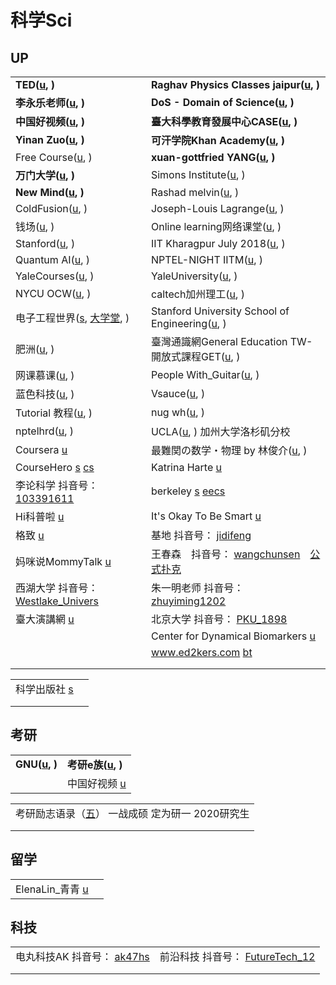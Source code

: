 # 科学Sci

## UP

|                                                                                                                                                                                                                  |                                                                                                                                                                                                                                                                                                                                                                |
| ---------------------------------------------------------------------------------------------------------------------------------------------------------------------------------------------------------------- | -------------------------------------------------------------------------------------------------------------------------------------------------------------------------------------------------------------------------------------------------------------------------------------------------------------------------------------------------------------- |
| **TED(**[**u**](https://www.youtube.com/c/TED/featured)**, )**                                                                                                                                                   | **Raghav Physics Classes jaipur(**[**u**](https://www.youtube.com/channel/UCZs3xfV2LuGhVoPqrDIffqw/playlists)**, )**                                                                                                                                                                                                                                           |
| **李永乐老师(**[**u**](https://www.youtube.com/c/%E6%9D%8E%E6%B0%B8%E4%B9%90%E8%80%81%E5%B8%88/featured)**, )**                                                                                                       | **DoS - Domain of Science(**[**u**](https://www.youtube.com/c/DomainofScience/featured)**, )**                                                                                                                                                                                                                                                                 |
| **中国好视频(**[**u**](https://www.youtube.com/channel/UCCn95TJ-ghiNsJmwLoaE1gw/playlists)**, )**                                                                                                                     | **臺大科學教育發展中心CASE(**[**u**](https://www.youtube.com/user/NTUCASE/playlists)**, )**                                                                                                                                                                                                                                                                              |
| **Yinan Zuo(**[**u**](https://www.youtube.com/user/wotanxiaozuo/playlists)**, )**                                                                                                                                | **可汗学院Khan Academy(**[**u**](https://www.youtube.com/c/khanacademy/playlists)**, )**                                                                                                                                                                                                                                                                           |
| Free Course([u](https://www.youtube.com/c/FreeCourseBLGX), )                                                                                                                                                     | **xuan-gottfried YANG(**[**u**](https://www.youtube.com/channel/UC-gJF-sb0NKKOZGBnoT2r-Q/playlists)**, )**                                                                                                                                                                                                                                                     |
| **万门大学(**[**u**](https://www.youtube.com/channel/UC5jEKeMMHHM0kIRLgEDgKVA/playlists)**, )**                                                                                                                      | Simons Institute([u](https://www.youtube.com/c/SimonsInstitute/playlists), )                                                                                                                                                                                                                                                                                   |
| **New Mind(**[**u**](https://www.youtube.com/c/NewMind/videos)**, )**                                                                                                                                            | Rashad melvin([u](https://www.youtube.com/user/TheStellarmandingo/playlists), )                                                                                                                                                                                                                                                                                |
| ColdFusion([u](https://www.youtube.com/c/ColdFusion/playlists), )                                                                                                                                                | Joseph-Louis Lagrange([u](https://www.youtube.com/channel/UC6\_yO5\_oQfwelde0uEKiSZg/playlists), )                                                                                                                                                                                                                                                             |
| 钱场([u](https://www.youtube.com/channel/UC\_RIwfciCQ3gSFQkl2gnMFQ/videos), )                                                                                                                                      | Online learning网络课堂([u](https://www.youtube.com/channel/UCCJA\_0FzsiiI4lBzxn6mC4w/playlists), )                                                                                                                                                                                                                                                                |
| Stanford([u](https://www.youtube.com/c/stanford/playlists), )                                                                                                                                                    | IIT Kharagpur July 2018([u](https://www.youtube.com/channel/UCgp23vdLNaUitOkCxxVnRrg/playlists), )                                                                                                                                                                                                                                                             |
| Quantum AI([u](https://www.youtube.com/channel/UCgUUiDMmN9AsC2LyQSh\_KXw/playlists), )                                                                                                                           | NPTEL-NIGHT IITM([u](https://www.youtube.com/channel/UCYa1WtI-vb\_bx-anHdmpNfA/playlists), )                                                                                                                                                                                                                                                                   |
| YaleCourses([u](https://www.youtube.com/user/YaleCourses/playlists), )                                                                                                                                           | YaleUniversity([u](https://www.youtube.com/yale/playlists), )                                                                                                                                                                                                                                                                                                  |
| NYCU OCW([u](https://www.youtube.com/c/NYCUOCW/playlists), )                                                                                                                                                     | caltech加州理工([u](https://www.youtube.com/user/caltech/playlists), )                                                                                                                                                                                                                                                                                             |
| 电子工程世界([s](https://www.eeworld.com.cn), [大学堂](http://training.eeworld.com.cn), )                                                                                                                                 | Stanford University School of Engineering([u](https://www.youtube.com/c/stanfordengineering/playlists), )                                                                                                                                                                                                                                                      |
| 肥洲([u](https://www.youtube.com/channel/UCqYcGpoltKjwTI7BmLWeX1A/videos), )                                                                                                                                       | 臺灣通識網General Education TW-開放式課程GET([u](https://www.youtube.com/channel/UCYTy5Z26SqI-FyqsETzKMOg/playlists), )                                                                                                                                                                                                                                                  |
| 网课慕课([u](https://www.youtube.com/channel/UCAT883K3BObgOLlEZL9Xfmg/playlists), )                                                                                                                                  | People With\_Guitar([u](https://www.youtube.com/user/mapyeedoo/playlists), )                                                                                                                                                                                                                                                                                   |
| 蓝色科技([u](https://www.youtube.com/channel/UCNJIkbAQ3Qu3fnS4NOjBS3Q/videos), )                                                                                                                                     | Vsauce([u](https://www.youtube.com/channel/UC6nSFpj9HTCZ5t-N3Rm3-HA), )                                                                                                                                                                                                                                                                                        |
| Tutorial 教程([u](https://www.youtube.com/channel/UCG0-XeNmz5IrfVttBlPfqTg/playlists), )                                                                                                                           | nug wh([u](https://www.youtube.com/channel/UC0LYbnMWneY3apLYFKAMGGA/videos), )                                                                                                                                                                                                                                                                                 |
| nptelhrd([u](https://www.youtube.com/c/iit/playlists), )                                                                                                                                                         | UCLA([u](https://www.youtube.com/user/UCLA/playlists), ) 加州大学洛杉矶分校                                                                                                                                                                                                                                                                                             |
| Coursera [u](https://www.youtube.com/user/coursera/playlists)                                                                                                                                                    | 最難関の数学・物理 by 林俊介([u](https://www.youtube.com/channel/UCuPoqYPg5dqY5oawpYYkR\_w/playlists), )                                                                                                                                                                                                                                                                   |
| CourseHero [s](https://www.coursehero.com) [cs](https://www.coursehero.com/subjects/computer-science/)                                                                                                           | Katrina Harte [u](https://www.youtube.com/c/KatrinaHarteFlippedLearning/playlists)                                                                                                                                                                                                                                                                             |
| 李论科学 抖音号： [103391611](https://www.douyin.com/user/MS4wLjABAAAA178XQjV85eh8zMbSBCfrKnN\_UVDdBxDsTeegMQeRLJM?enter\_from=recommend\&enter\_method=video\_title\&from\_gid=7017275665384787204\&is\_full\_screen=0) | berkeley [s](https://www.berkeley.edu) [eecs](http://people.eecs.berkeley.edu)                                                                                                                                                                                                                                                                                 |
| Hi科普啦 [u](https://www.youtube.com/channel/UC5t76gL-Bobiefx761AACtA/playlists)                                                                                                                                    | It's Okay To Be Smart [u](https://www.youtube.com/c/itsokaytobesmart/playlists)                                                                                                                                                                                                                                                                                |
| 格致 [u](https://www.youtube.com/channel/UCkPTPJ\_Xe17uG2FAT84z6uQ/playlists)                                                                                                                                      | 基地 抖音号： [jidifeng](https://www.douyin.com/user/MS4wLjABAAAAFTNkHANuPtZKteVQsBaMwaIHoSMh3nxqJDOXEDHUnlg?enter\_from=recommend\&enter\_method=video\_title\&from\_gid=7016120707205631239\&is\_full\_screen=0)                                                                                                                                                   |
| 妈咪说MommyTalk [u](https://www.youtube.com/channel/UCLROLAN8kmU7tGQDs6KH-bQ)                                                                                                                                       | 王春森　抖音号： [wangchunsen](https://www.douyin.com/user/MS4wLjABAAAAeHn9VjElypcdK72TB1sLsdGs2iwnPDgIRTo9XmThUMLujrwxhol\_-hfJMhXWk0EF?author\_id=103699672143\&enter\_from=recommend\&enter\_method=comment\&from\_gid=7016120707205631239\&group\_id=7016120707205631239)　[公式扑克](https://www.douyin.com/video/6921728702338305280?previous\_page=others\_homepage) |
| 西湖大学  抖音号： [Westlake\_Univers](https://www.douyin.com/user/MS4wLjABAAAAYrHawx9x1QLa0-PHGdbiUsemNEiQ6ZGVz-vHb73TyJSerf4wcWXxBy7z8b1ApVKg)                                                                         | 朱一明老师 抖音号： [zhuyiming1202](https://www.douyin.com/user/MS4wLjABAAAAOlL9f6XO8sp3Fc6tnd--o6xL9mazdlfu6REz9bAFO14?enter\_from=follow\&enter\_method=video\_title\&from\_gid=7015602937753767182\&is\_full\_screen=0)                                                                                                                                              |
| 臺大演講網 [u](https://www.youtube.com/c/%E5%8F%B0%E5%A4%A7%E6%BC%94%E8%AC%9B%E7%B6%B2/playlists)                                                                                                                     | 北京大学 抖音号： [PKU\_1898](https://www.douyin.com/user/MS4wLjABAAAA0p2KVQFjTJBJQXglI8tc6OOt4i9O-j9Bd7GMki9NWo8)                                                                                                                                                                                                                                                     |
|                                                                                                                                                                                                                  | Center for Dynamical Biomarkers [u](https://www.youtube.com/channel/UCS3sW5pzxY0FTXK13plwnyA/playlists)                                                                                                                                                                                                                                                        |
|                                                                                                                                                                                                                  | www.ed2kers.com [bt](https://btsow.rest/search/www.ed2kers.com/page/1)                                                                                                                                                                                                                                                                                         |
|                                                                                                                                                                                                                  |                                                                                                                                                                                                                                                                                                                                                                |
|                                                                                                                                                                                                                  |                                                                                                                                                                                                                                                                                                                                                                |

|                                       |   |
| ------------------------------------- | - |
| 科学出版社 [s](https://www.ecsponline.com) |   |
|                                       |   |
|                                       |   |

## 考研

|                                                                                            |                                                                                              |
| ------------------------------------------------------------------------------------------ | -------------------------------------------------------------------------------------------- |
| **GNU(**[**u**](https://www.youtube.com/channel/UCrnHNeGtmkvoCVzjMgp36Tg/playlists)**, )** | **考研e族(**[**u**](https://www.youtube.com/channel/UCumvu1nun2Hr\_0y7MzrN2YA/playlists)**, )** |
|                                                                                            | 中国好视频 [u](https://www.youtube.com/channel/UCCn95TJ-ghiNsJmwLoaE1gw/playlists)                |

|                                                                                 |
| ------------------------------------------------------------------------------- |
| 考研励志语录（[五](https://www.douyin.com/video/7026009374837443875)） 一战成硕 定为研一 2020研究生 |
|                                                                                 |
|                                                                                 |

## 留学

|                                                                |   |
| -------------------------------------------------------------- | - |
| ElenaLin\_青青 [u](https://www.youtube.com/c/ElenaLin/playlists) |   |

## 科技

|                                                                                                                                                                                                                                     |                                                                                                                                                                                                                      |
| ----------------------------------------------------------------------------------------------------------------------------------------------------------------------------------------------------------------------------------- | -------------------------------------------------------------------------------------------------------------------------------------------------------------------------------------------------------------------- |
| 电丸科技AK 抖音号： [ak47hs](https://www.douyin.com/user/MS4wLjABAAAAWIIzwz5i3rRNAuyi76FSNJC7OZETgiNDLi9EJUs8J8Vj4R4M3Wl0wslb7UxAXs8Z?enter\_from=recommend\&enter\_method=video\_title\&from\_gid=7018081817072880927\&is\_full\_screen=0) | 前沿科技 抖音号： [FutureTech\_12](https://www.douyin.com/user/MS4wLjABAAAA01CMIgh08j40pcuVZAdxLUSfSNPpXkHZXgxdZbhQy00?enter\_from=recommend\&enter\_method=video\_title\&from\_gid=7015867501879840037\&is\_full\_screen=0) |
|                                                                                                                                                                                                                                     |                                                                                                                                                                                                                      |
|                                                                                                                                                                                                                                     |                                                                                                                                                                                                                      |
